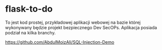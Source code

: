 # flask-to-do
To jest kod prostej, przykładowej aplikacji webowej na bazie której wykonywany będzie projekt bezpiecznego Dev SecOPs. Aplikacja posiada podział na kilka branchy.

https://github.com/AbdulMoizAli/SQL-Injection-Demo
